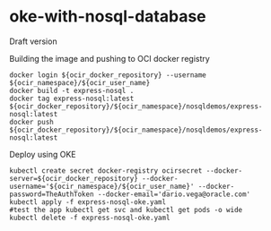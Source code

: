 # oke-with-nosql-database

Draft version

Building the image and pushing to OCI docker registry
````
docker login ${ocir_docker_repository} --username ${ocir_namespace}/${ocir_user_name}
docker build -t express-nosql .
docker tag express-nosql:latest ${ocir_docker_repository}/${ocir_namespace}/nosqldemos/express-nosql:latest
docker push ${ocir_docker_repository}/${ocir_namespace}/nosqldemos/express-nosql:latest
````

Deploy using OKE
````
kubectl create secret docker-registry ocirsecret --docker-server=${ocir_docker_repository} --docker-username='${ocir_namespace}/${ocir_user_name}' --docker-password=TheAuthToken --docker-email='dario.vega@oracle.com'
kubectl apply -f express-nosql-oke.yaml
#test the app kubectl get svc and kubectl get pods -o wide
kubectl delete -f express-nosql-oke.yaml
````

